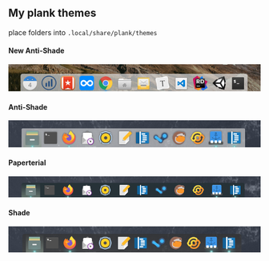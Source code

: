 ## My plank themes
place folders into `.local/share/plank/themes`

#### New Anti-Shade
![anti-shade](https://raw.githubusercontent.com/dabrowski-adam/plank-themes/master/screenshots/anti_shade.png)

#### Anti-Shade
![anti-shade](https://raw.githubusercontent.com/KenHarkey/plank-themes/master/screenshots/anti-shade.png)

#### Paperterial
![paperterial](https://raw.githubusercontent.com/KenHarkey/plank-themes/master/screenshots/paperterial.png)

#### Shade
![shade](https://raw.githubusercontent.com/KenHarkey/plank-themes/master/screenshots/shade.png)
